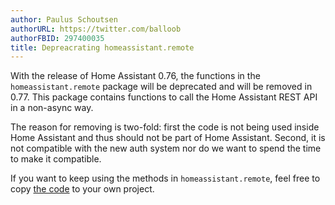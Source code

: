 ```yaml
---
author: Paulus Schoutsen
authorURL: https://twitter.com/balloob
authorFBID: 297400035
title: Depreacrating homeassistant.remote
---
```


With the release of Home Assistant 0.76, the functions in the `homeassistant.remote` package will be deprecated and will be removed in 0.77. This package contains functions to call the Home Assistant REST API in a non-async way.

The reason for removing is two-fold: first the code is not being used inside Home Assistant and thus should not be part of Home Assistant. Second, it is not compatible with the new auth system nor do we want to spend the time to make it compatible.

If you want to keep using the methods in `homeassistant.remote`, feel free to copy [the code](https://github.com/home-assistant/home-assistant/blob/0.75.0/homeassistant/remote.py) to your own project.
